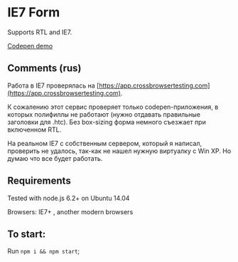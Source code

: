 # IE7 Form

Supports RTL and IE7.

[Codepen demo](https://codepen.io/flareair/pen/pbAKyr)

## Comments (rus)

Работа в IE7 проверялась на [https://app.crossbrowsertesting.com](https://app.crossbrowsertesting.com).

К сожалению этот сервис проверяет только codepen-приложения, в которых полифиллы не работают (нужно отдавать правильные заголовки для .htc). Без box-sizing форма немного съезжает при включенном RTL.

На реальном IE7 с собственным сервером, который я написал, проверить не удалось, так-как не нашел нужную виртуалку с Win XP. Но думаю что все будет работать.

## Requirements

Tested with node.js 6.2+ on Ubuntu 14.04

Browsers: IE7+ , another modern browsers

## To start:

Run `npm i && npm start`;
